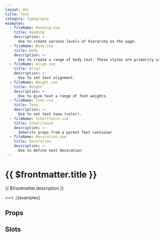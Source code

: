 ```yaml
---
layout: doc
title: Text
category: Typography
examples:
  - fileName: Heading.vue
    title: Heading
    description: >-
      Use to create various levels of hierarchy on the page.
  - fileName: Body.vue
    title: Body
    description: >-
      Use to create a range of body text. These styles are primarily used within components and blocks of text.
  - fileName: Align.vue
    title: Align
    description: >-
      Use to set text alignment.
  - fileName: Weight.vue
    title: Weight
    description: >-
      Use to give text a range of font weights.
  - fileName: Tone.vue
    title: Tone
    description: >-
      Use to set text tone (color).
  - fileName: Inheritance.vue
    title: Inheritance
    description: >-
      Inherits props from a parent Text container
  - fileName: Decoration.vue
    title: Decoration
    description: >-
      Use to define text decoration
---
```


# {{ $frontmatter.title }}

<Lede>

{{ $frontmatter.description }}

</Lede>

<Examples>

<<< ./[examples]

</Examples>

## Props

<PropsTable />

## Slots

<SlotsTable />

